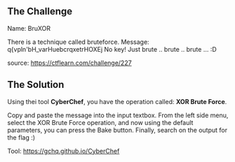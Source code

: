 ## The Challenge

Name: BruXOR

There is a technique called bruteforce. Message: q{vpln'bH_varHuebcrqxetrHOXEj No key! Just brute .. brute .. brute ... :D

source: https://ctflearn.com/challenge/227

## The Solution

Using thei tool **CyberChef**, you have the operation called: **XOR Brute Force**. 

Copy and paste the message into the input textbox. From the left side menu, select the XOR Brute Force operation, and now using the default parameters, you can press the Bake button. Finally, search on the output for the flag :)

Tool: https://gchq.github.io/CyberChef
